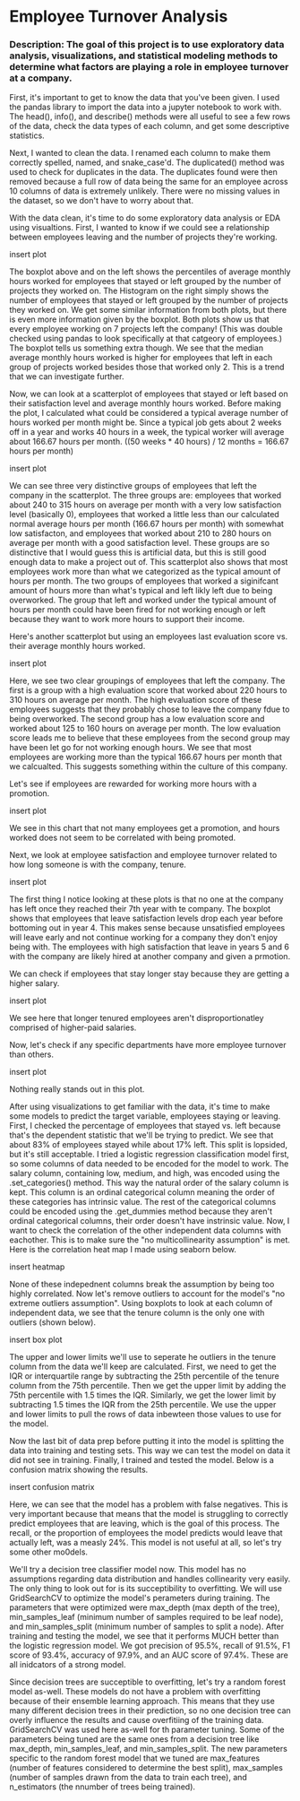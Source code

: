 # Employee Turnover Analysis
### Description: The goal of this project is to use exploratory data analysis, visualizations, and statistical modeling methods to determine what factors are playing a role in employee turnover at a company. 

First, it's important to get to know the data that you've been given. I used the pandas library to import the data into a jupyter notebook to work with. The head(), info(), and describe() methods were all useful to see a few rows of the data, check the data types of each column, and get some descriptive statistics. 

Next, I wanted to clean the data. I renamed each column to make them correctly spelled, named, and snake_case'd. The duplicated() method was used to check for duplicates in the data. The duplicates found were then removed because a full row of data being the same for an employee across 10 columns of data is extremely unlikely. There were no missing values in the dataset, so we don't have to worry about that.

With the data clean, it's time to do some exploratory data analysis or EDA using visualtions. First, I wanted to know if we could see a relationship between employees leaving and the number of projects they're working.

insert plot

The boxplot above and on the left shows the percentiles of average monthly hours worked for employees that stayed or left grouped by the number of projects they worked on. The Histogram on the right simply shows the number of employees that stayed or left grouped by the number of projects they worked on. We get some similar information from both plots, but there is even more information given by the boxplot. Both plots show us that every employee working on 7 projects left the company! (This was double checked using pandas to look specifically at that catgeory of employees.) The boxplot tells us something extra though. We see that the median average monthly hours worked is higher for employees that left in each group of projects worked besides those that worked only 2. This is a trend that we can investigate further.

Now, we can look at a scatterplot of employees that stayed or left based on their satisfaction level and average monthly hours worked. Before making the plot, I calculated what could be considered a typical average number of hours worked per month might be. Since a typical job gets about 2 weeks off in a year and works 40 hours in a week, the typical worker will average about 166.67 hours per month. ((50 weeks * 40 hours) / 12 months = 166.67 hours per month)

insert plot

We can see three very distinctive groups of employees that left the company in the scatterplot. The three groups are: employees that worked about 240 to 315 hours on average per month with a very low satisfaction level (basically 0), employees that worked a little less than our calculated normal average hours per month (166.67 hours per month) with somewhat low satisfacton, and employees that worked about 210 to 280 hours on average per month with a good satisfaction level. These groups are so distinctive that I would guess this is artificial data, but this is still good enough data to make a project out of. This scatterplot also shows that most employees work more than what we categorized as the typical amount of hours per month. The two groups of employees that worked a siginifcant amount of hours more than what's typical and left likly left due to being overworked. The group that left and worked under the typical amount of hours per month could have been fired for not working enough or left because they want to work more hours to support their income.

Here's another scatterplot but using an employees last evaluation score vs. their average monthly hours worked.

insert plot

Here, we see two clear groupings of employees that left the company. The first is a group with a high evaluation score that worked about 220 hours to 310 hours on average per month. The high evaluation score of these employees suggests that they probably chose to leave the company fdue to being overworked. The second group has a low evaluation score and worked about 125 to 160 hours on average per month. The low evaluation score leads me to believe that these employees from the second group may have been let go for not working enough hours. We see that most employees are working more than the typical 166.67 hours per month that we calcualted. This suggests something within the culture of this company. 

Let's see if employees are rewarded for working more hours with a promotion.

insert plot

We see in this chart that not many employees get a promotion, and hours worked does not seem to be correlated with being promoted.

Next, we look at employee satisfaction and employee turnover related to how long someone is with the company, tenure. 

insert plot

The first thing I notice looking at these plots is that no one at the company has left once they reached their 7th year with te company. The boxplot shows that employees that leave satisfaction levels drop each year before bottoming out in year 4. This makes sense because unsatisfied employees will leave early and not continue working for a company they don't enjoy being with. The employees with high satisfaction that leave in years 5 and 6 with the company are likely hired at another company and given a prmotion. 

We can check if employees that stay longer stay because they are getting a higher salary.

insert plot

We see here that longer tenured employees aren't disproportionatley comprised of higher-paid salaries.

Now, let's check if any specific departments have more employee turnover than others.

insert plot

Nothing really stands out in this plot.

After using visualizations to get familiar with the data, it's time to make some models to predict the target variable, employees staying or leaving. First, I checked the percentage of employees that stayed vs. left because that's the dependent statistic that we'll be trying to predict. We see that about 83% of employees stayed while about 17% left. This split is lopsided, but it's still acceptable. I tried a logistic regression classification model first, so some columns of data needed to be encoded for the model to work. The salary column, containing low, medium, and high, was encoded using the .set_categories() method. This way the natural order of the salary column is kept. This column is an ordinal categorical column meaning the order of these categories has intrinsic value. The rest of the categorical columns could be encoded using the .get_dummies method because they aren't ordinal categorical columns, their order doesn't have instrinsic value. Now, I want to check the correlation of the other independent data columns with eachother. This is to make sure the "no multicollinearity assumption" is met. Here is the correlation heat map I made using seaborn below.

insert heatmap

None of these indepednent columns break the assumption by being too highly correlated. Now let's remove outliers to account for the model's "no extreme outliers assumption". Using boxplots to look at each column of independent data, we see that the tenure column is the only one with outliers (shown below).

insert box plot

The upper and lower limits we'll use to seperate he outliers in the tenure column from the data we'll keep are calculated. First, we need to get the IQR or interquartile range by subtracting the 25th percentile of the tenure column from the 75th percentile. Then we get the upper limit by adding the 75th percentile with 1.5 times the IQR. Similarly, we get the lower limit by subtracting 1.5 times the IQR from the 25th percentile. We use the upper and lower limits to pull the rows of data inbewteen those values to use for the model. 

Now the last bit of data prep before putting it into the model is splitting the data into training and testing sets. This way we can test the model on data it did not see in training. Finally, I trained and tested the model. Below is a confusion matrix showing the results.

insert confusion matrix

Here, we can see that the model has a problem with false negatives. This is very important because that means that the model is struggling to correctly predict employees that are leaving, which is the goal of this process. The recall, or the proportion of employees the model predicts would leave that actually left, was a measly 24%. This model is not useful at all, so let's try some other mo0dels.

We'll try a decision tree classifier model now. This model has no assumptions regarding data distribution and handles collinearity very easily. The only thing to look out for is its succeptibility to overfitting. We will use GridSearchCV to optimize the model's perameters during training. The parameters that were optimized were max_depth (max depth of the tree), min_samples_leaf (minimum number of samples required to be leaf node), and min_samples_split (minimum number of samples to split a node). After training and testing the model, we see that it performs MUCH better than the logistic regression model. We got precision of 95.5%, recall of 91.5%, F1 score of 93.4%, accuracy of 97.9%, and an AUC score of 97.4%. These are all inidcators of a strong model. 

Since decision trees are succeptible to overfitting, let's try a random forest model as-well. These models do not have a problem with overfitting because of their ensemble learning approach. This means that they use many different decision trees in their prediction, so no one decision tree can overly influence the results and cause overfitiing of the training data. GridSearchCV was used here as-well for th parameter tuning. Some of the parameters being tuned are the same ones from a decision tree like max_depth, min_samples_leaf, and min_samples_split. The new parameters specific to the random forest model that we tuned are max_features (number of features considered to determine the best split), max_samples (number of samples drawn from the data to train each tree), and n_estimators (the nnumber of trees being trained). 
